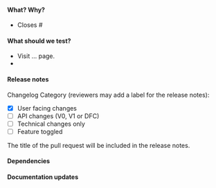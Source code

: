 #### What? Why?

- Closes # <!-- Insert issue number here. -->

<!-- Explain why this change is needed and the solution you propose.
     Provide context for others to understand it. -->



#### What should we test?
<!-- List which features should be tested and how.
     This can be similar to the Steps to Reproduce in the issue.
     Also think of other parts of the app which could be affected
     by your change. -->

- Visit ... page.
- 

#### Release notes

<!-- Please select one for your PR and delete the other. -->

Changelog Category (reviewers may add a label for the release notes):

- [x] User facing changes
- [ ] API changes (V0, V1 or DFC)
- [ ] Technical changes only
- [ ] Feature toggled

<!-- Choose a pull request title above which explains your change to a
     a user of the Open Food Network app. -->

The title of the pull request will be included in the release notes.


#### Dependencies
<!-- Does this PR depend on another one?
     Add the link or remove this section. -->



#### Documentation updates
<!-- Are there any wiki pages that need updating after merging this PR?
     List them here or remove this section. -->
